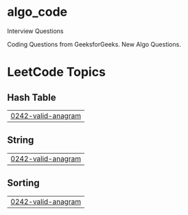 # algo_code
Interview Questions 

Coding Questions from GeeksforGeeks. 
New Algo Questions. 

<!---LeetCode Topics Start-->
# LeetCode Topics
## Hash Table
|  |
| ------- |
| [0242-valid-anagram](https://github.com/saumyapanda1/algo_code/tree/master/0242-valid-anagram) |
## String
|  |
| ------- |
| [0242-valid-anagram](https://github.com/saumyapanda1/algo_code/tree/master/0242-valid-anagram) |
## Sorting
|  |
| ------- |
| [0242-valid-anagram](https://github.com/saumyapanda1/algo_code/tree/master/0242-valid-anagram) |
<!---LeetCode Topics End-->